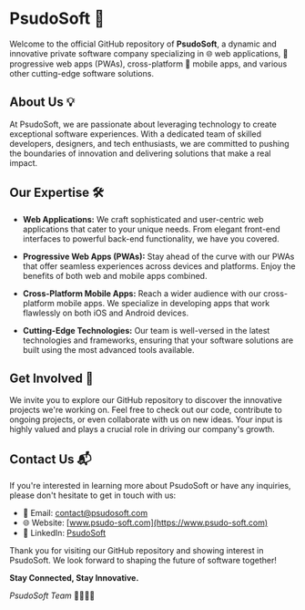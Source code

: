 # PsudoSoft 🚀

Welcome to the official GitHub repository of **PsudoSoft**, a dynamic and innovative private software company specializing in 🌐 web applications, 📱 progressive web apps (PWAs), cross-platform 📲 mobile apps, and various other cutting-edge software solutions.

## About Us 💡

At PsudoSoft, we are passionate about leveraging technology to create exceptional software experiences. With a dedicated team of skilled developers, designers, and tech enthusiasts, we are committed to pushing the boundaries of innovation and delivering solutions that make a real impact.

## Our Expertise 🛠️

- **Web Applications:** We craft sophisticated and user-centric web applications that cater to your unique needs. From elegant front-end interfaces to powerful back-end functionality, we have you covered.

- **Progressive Web Apps (PWAs):** Stay ahead of the curve with our PWAs that offer seamless experiences across devices and platforms. Enjoy the benefits of both web and mobile apps combined.

- **Cross-Platform Mobile Apps:** Reach a wider audience with our cross-platform mobile apps. We specialize in developing apps that work flawlessly on both iOS and Android devices.

- **Cutting-Edge Technologies:** Our team is well-versed in the latest technologies and frameworks, ensuring that your software solutions are built using the most advanced tools available.

## Get Involved 🤝

We invite you to explore our GitHub repository to discover the innovative projects we're working on. Feel free to check out our code, contribute to ongoing projects, or even collaborate with us on new ideas. Your input is highly valued and plays a crucial role in driving our company's growth.

## Contact Us 📬

If you're interested in learning more about PsudoSoft or have any inquiries, please don't hesitate to get in touch with us:

- 📧 Email: contact@psudosoft.com
- 🌐 Website: [www.psudo-soft.com](https://www.psudo-soft.com)
- 💼 LinkedIn: [PsudoSoft](https://www.linkedin.com/company/psudosoft)

Thank you for visiting our GitHub repository and showing interest in PsudoSoft. We look forward to shaping the future of software together!

**Stay Connected, Stay Innovative.**

*PsudoSoft Team* 👨‍💻👩‍💻
